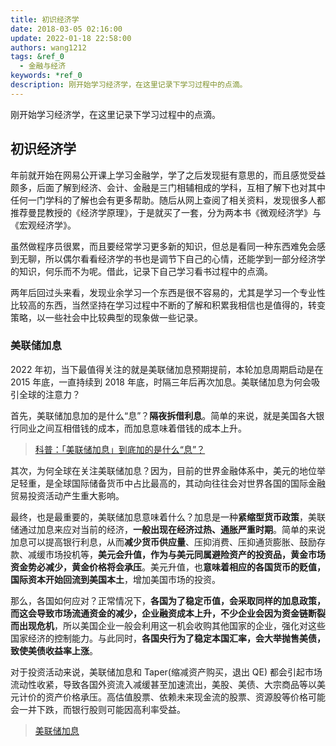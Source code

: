 ```yaml
---
title: 初识经济学
date: 2018-03-05 02:16:00
update: 2022-01-18 22:58:00
authors: wang1212
tags: &ref_0
  - 金融与经济
keywords: *ref_0
description: 刚开始学习经济学，在这里记录下学习过程中的点滴。
---
```



刚开始学习经济学，在这里记录下学习过程中的点滴。

<!-- truncate -->

## 初识经济学

年前就开始在网易公开课上学习金融学，学了之后发现挺有意思的，而且感觉受益颇多，后面了解到经济、会计、金融是三门相辅相成的学科，互相了解下也对其中任何一门学科的了解也会有更多帮助。随后从网上查阅了相关资料，发现很多人都推荐曼昆教授的《经济学原理》，于是就买了一套，分为两本书《微观经济学》与《宏观经济学》。

虽然做程序员很累，而且要经常学习更多新的知识，但总是看同一种东西难免会感到无聊，所以偶尔看看经济学的书也是调节下自己的心情，还能学到一部分经济学的知识，何乐而不为呢。借此，记录下自己学习看书过程中的点滴。

两年后回过头来看，发现业余学习一个东西是很不容易的，尤其是学习一个专业性比较高的东西，当然坚持在学习过程中不断的了解和积累我相信也是值得的，转变策略，以一些社会中比较典型的现象做一些记录。

### 美联储加息

2022 年初，当下最值得关注的就是美联储加息预期提前，本轮加息周期启动是在 2015 年底，一直持续到 2018 年底，时隔三年后再次加息。美联储加息为何会吸引全球的注意力？

首先，美联储加息加的是什么“息”？**隔夜拆借利息**。简单的来说，就是美国各大银行同业之间互相借钱的成本，而加息意味着借钱的成本上升。

> [科普：「美联储加息」到底加的是什么“息”？](http://www.360doc.com/content/18/0614/13/437296_762347688.shtml)

其次，为何全球在关注美联储加息？因为，目前的世界金融体系中，美元的地位举足轻重，是全球国际储备货币中占比最高的，其动向往往会对世界各国的国际金融贸易投资活动产生重大影响。

最终，也是最重要的，美联储加息意味着什么？加息是一种**紧缩型货币政策**，美联储通过加息来应对当前的经济，**一般出现在经济过热、通胀严重时期**。简单的来说加息可以提高银行利息，从而**减少货币供应量**、压抑消费、压抑通货膨胀、鼓励存款、减缓市场投机等，**美元会升值，作为与美元同属避险资产的投资品，黄金市场资金势必减少，黄金价格将会承压**。美元升值，也**意味着相应的各国货币的贬值，国际资本开始回流到美国本土**，增加美国市场的投资。

那么，各国如何应对？正常情况下，**各国为了稳定币值，会采取同样的加息政策，而这会导致市场流通资金的减少，企业融资成本上升，不少企业会因为资金链断裂而出现危机**，所以美国企业一般会利用这一机会收购其他国家的企业，强化对这些国家经济的控制能力。与此同时，**各国央行为了稳定本国汇率，会大举抛售美债，致使美债收益率上涨**。

对于投资活动来说，美联储加息和 Taper(缩减资产购买，退出 QE) 都会引起市场流动性收紧，导致各国外资流入减缓甚至加速流出，美股、美债、大宗商品等以美元计价的资产价格承压。高估值股票、依赖未来现金流的股票、资源股等价格可能会一并下跌，而银行股则可能因高利率受益。

> [美联储加息](https://wiki.mbalib.com/wiki/%E7%BE%8E%E8%81%94%E5%82%A8%E5%8A%A0%E6%81%AF)
